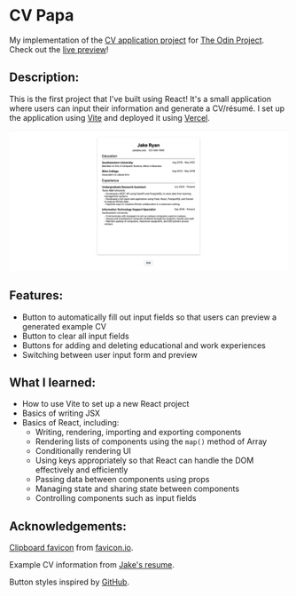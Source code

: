 # CV Papa

My implementation of the [CV application project](https://www.theodinproject.com/lessons/node-path-react-new-cv-application) for [The Odin Project](https://www.theodinproject.com/). Check out the [live preview](https://cv-papa.vercel.app/)!

## Description:

This is the first project that I've built using React! It's a small application where users can input their information and generate a CV/résumé. I set up the application using [Vite](https://vitejs.dev/) and deployed it using [Vercel](https://vercel.com/).

![Screenshot of generated example CV](./public/demo-img.png)

## Features:

- Button to automatically fill out input fields so that users can preview a generated example CV
- Button to clear all input fields
- Buttons for adding and deleting educational and work experiences
- Switching between user input form and preview

## What I learned:

- How to use Vite to set up a new React project
- Basics of writing JSX
- Basics of React, including:
  - Writing, rendering, importing and exporting components
  - Rendering lists of components using the `map()` method of Array
  - Conditionally rendering UI
  - Using keys appropriately so that React can handle the DOM effectively and efficiently
  - Passing data between components using props
  - Managing state and sharing state between components
  - Controlling components such as input fields

## Acknowledgements:

[Clipboard favicon](https://favicon.io/emoji-favicons/clipboard) from [favicon.io](https://favicon.io/).

Example CV information from [Jake's resume](https://www.overleaf.com/latex/templates/jakes-resume/syzfjbzwjncs).

Button styles inspired by [GitHub](https://github.com/).
